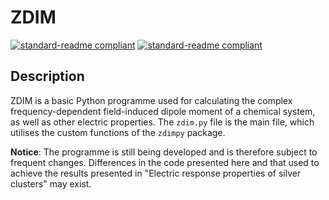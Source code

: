# ZDIM

[![standard-readme compliant](https://img.shields.io/static/v1?label=Date&message=08.01.2020&color=blue&style=for-the-badge)](https://github.com/zliasi/readmetest)
[![standard-readme compliant](https://img.shields.io/static/v1?label=language&message=python%203.7.4&color=blue&style=for-the-badge)](https://github.com/zliasi/readmetest)

## Description

ZDIM is a basic Python programme used for calculating the complex frequency-dependent field-induced dipole moment of a chemical system, as well as other electric properties. The `zdim.py` file is the main file, which utilises the custom functions of the `zdimpy` package.

**Notice**: The programme is still being developed and is therefore subject to frequent changes. Differences in the code presented here and that used to achieve the results presented in "Electric response properties of silver clusters" may exist. 
